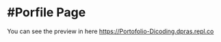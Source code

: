 #Porfile Page
==============
You can see the preview in here
https://Portofolio-Dicoding.dpras.repl.co
